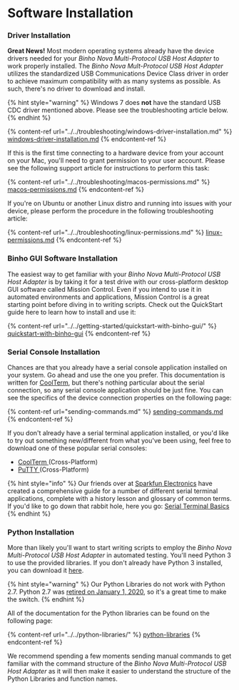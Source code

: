 # Software Installation

### Driver Installation

**Great News!** Most modern operating systems already have the device drivers needed for your _Binho Nova Multi-Protocol USB Host Adapter_ to work properly installed. The _Binho Nova Mult-Protocol USB Host Adapter_ utilizes the standardized USB Communications Device Class driver in order to achieve maximum compatibility with as many systems as possible. As such, there's no driver to download and install.

{% hint style="warning" %}
Windows 7 does **not** have the standard USB CDC driver mentioned above. Please see the troubleshooting article below.
{% endhint %}

{% content-ref url="../../troubleshooting/windows-driver-installation.md" %}
[windows-driver-installation.md](../../troubleshooting/windows-driver-installation.md)
{% endcontent-ref %}

If this is the first time connecting to a hardware device from your account on your Mac, you'll need to grant permission to your user account. Please see the following support article for instructions to perform this task:

{% content-ref url="../../troubleshooting/macos-permissions.md" %}
[macos-permissions.md](../../troubleshooting/macos-permissions.md)
{% endcontent-ref %}

If you're on Ubuntu or another Linux distro and running into issues with your device, please perform the procedure in the following troubleshooting article:

{% content-ref url="../../troubleshooting/linux-permissions.md" %}
[linux-permissions.md](../../troubleshooting/linux-permissions.md)
{% endcontent-ref %}

### Binho GUI Software Installation

The easiest way to get familiar with your _Binho Nova Multi-Protocol USB Host Adapter_ is by taking it for a test drive with our cross-platform desktop GUI software called Mission Control. Even if you intend to use it in automated environments and applications, Mission Control is a great starting point before diving in to writing scripts. Check out the QuickStart guide here to learn how to install and use it:

{% content-ref url="../../getting-started/quickstart-with-binho-gui/" %}
[quickstart-with-binho-gui](../../getting-started/quickstart-with-binho-gui/)
{% endcontent-ref %}

### Serial Console Installation

Chances are that you already have a serial console application installed on your system. Go ahead and use the one you prefer. This documentation is written for [CoolTerm](https://freeware.the-meiers.org/), but there's nothing particular about the serial connection, so any serial console application should be just fine. You can see the specifics of the device connection properties on the following page:

{% content-ref url="sending-commands.md" %}
[sending-commands.md](sending-commands.md)
{% endcontent-ref %}

If you don't already have a serial terminal application installed, or you'd like to try out something new/different from what you've been using, feel free to download one of these popular serial consoles:

* [CoolTerm ](https://freeware.the-meiers.org/)(Cross-Platform)
* [PuTTY ](https://www.chiark.greenend.org.uk/\~sgtatham/putty/latest.html)(Cross-Platform)

{% hint style="info" %}
Our friends over at [Sparkfun Electronics](https://www.sparkfun.com) have created a comprehensive guide for a number of different serial terminal applications, complete with a history lesson and glossary of common terms. If you'd like to go down that rabbit hole, here you go: [Serial Terminal Basics](https://learn.sparkfun.com/tutorials/terminal-basics/serial-terminal-overview)&#x20;
{% endhint %}

### Python Installation

More than likely you'll want to start writing scripts to employ the _Binho Nova Multi-Protocol USB Host Adapter_ in automated testing. You'll need Python 3 to use the provided libraries. If you don't already have Python 3 installed, you can download it [here](https://www.python.org/downloads/).

{% hint style="warning" %}
Our Python Libraries do not work with Python 2.7. Python 2.7 was [retired on January 1, 2020](https://pythonclock.org/), so it's a great time to make the switch.&#x20;
{% endhint %}

All of the documentation for the Python libraries can be found on the following page:

{% content-ref url="../../python-libraries/" %}
[python-libraries](../../python-libraries/)
{% endcontent-ref %}

We recommend spending a few moments sending manual commands to get familiar with the command structure of the _Binho Nova Multi-Protocol USB Host Adapter_ as it will then make it easier to understand the structure of the Python Libraries and function names.
